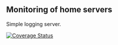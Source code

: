 ## Monitoring of home servers
Simple logging server.

[![Coverage Status](https://coveralls.io/repos/github/brotherlogic/monitor/badge.svg?branch=master)](https://coveralls.io/github/brotherlogic/monitor?branch=master)